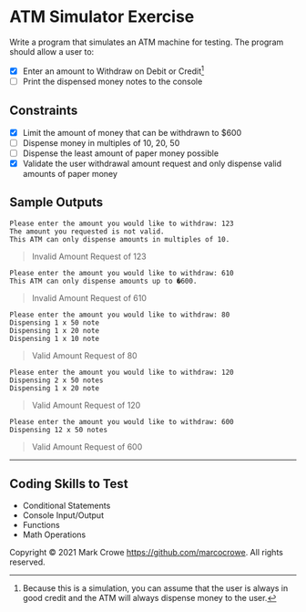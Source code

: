 ﻿# ATM Simulator Exercise

Write a program that simulates an ATM machine for testing. The program should allow a user to:

* [x] Enter an amount to Withdraw on Debit or Credit[^1]
* [ ] Print the dispensed money notes to the console

## Constraints

* [x] Limit the amount of money that can be withdrawn to $600
* [ ] Dispense money in multiples of 10, 20, 50
* [ ] Dispense the least amount of paper money possible
* [x] Validate the user withdrawal amount request and only dispense valid amounts of paper money

## Sample Outputs

```text
Please enter the amount you would like to withdraw: 123
The amount you requested is not valid.
This ATM can only dispense amounts in multiples of 10.
```

> Invalid Amount Request of 123

```text
Please enter the amount you would like to withdraw: 610
This ATM can only dispense amounts up to �600.
```

> Invalid Amount Request of 610

```text
Please enter the amount you would like to withdraw: 80
Dispensing 1 x 50 note
Dispensing 1 x 20 note
Dispensing 1 x 10 note
```

> Valid Amount Request of 80

```text
Please enter the amount you would like to withdraw: 120
Dispensing 2 x 50 notes
Dispensing 1 x 20 note
```

> Valid Amount Request of 120

```text
Please enter the amount you would like to withdraw: 600
Dispensing 12 x 50 notes
```

> Valid Amount Request of 600

---

## Coding Skills to Test

* Conditional Statements
* Console Input/Output
* Functions
* Math Operations

Copyright &copy; 2021 Mark Crowe <https://github.com/marcocrowe>. All rights reserved.

[^1]:  Because this is a simulation, you can assume that the user is always in good credit and the ATM will always dispense money to the user.